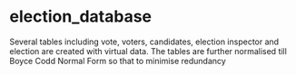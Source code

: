 # election_database
Several tables including vote, voters, candidates, election inspector and election are created with virtual data. The tables are further normalised till Boyce Codd Normal Form so that to minimise redundancy
